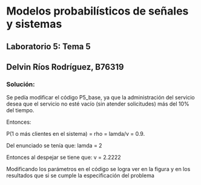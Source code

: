 # Modelos probabilísticos de señales y sistemas
## Laboratorio 5: Tema 5
## Delvin Ríos Rodríguez, B76319

### Solución: 
Se pedía modificar el código P5_base, ya que la administración del servicio desea que el servicio no esté vacío (sin atender solicitudes) más del 10% del tiempo. 

Entonces: 

P(1 o más clientes en el sistema) = rho = lamda/v = 0.9.

Del enunciado se tenía que: lamda = 2

Entonces al despejar se tiene que: v = 2.2222

Modificando los parámetros en el código se logra ver en la figura y en los resultados que si se cumple la especificación del problema
